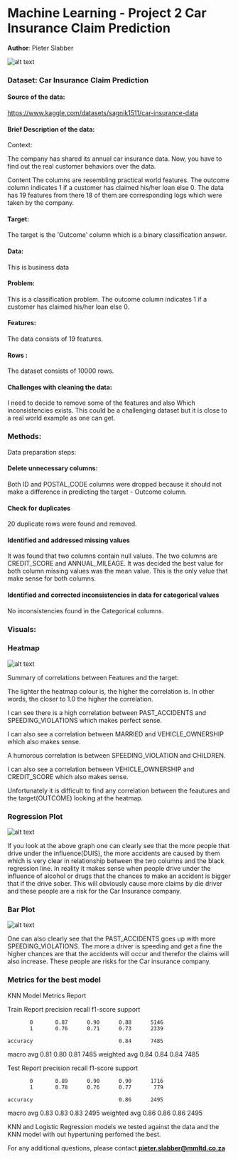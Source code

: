 # Machine Learning - Project 2 Car Insurance Claim Prediction

**Author**: Pieter Slabber

![alt text](https://github.com/SlabberP/Machine-Learning-Practice-Solutions/blob/main/carInsur.jpg)

### Dataset: Car Insurance Claim Prediction

#### Source of the data:

https://www.kaggle.com/datasets/sagnik1511/car-insurance-data 

#### Brief Description of the data:
Context:

The company has shared its annual car insurance data. Now, you have to find out the real customer behaviors over the data.

Content
The columns are resembling practical world features.
The outcome column indicates 1 if a customer has claimed his/her loan else 0.
The data has 19 features from there 18 of them are corresponding logs which were taken by the company.

#### Target:
The target is the 'Outcome' column which is a binary classification answer.

#### Data:
This is business data

#### Problem:
This is a classification problem. The outcome column indicates 1 if a customer has claimed his/her loan else 0.

#### Features:
The data consists of 19 features.

#### Rows :
The dataset consists of 10000 rows.

#### Challenges with cleaning the data:
I need to decide to remove some of the features and also Which inconsistencies exists. This could be a challenging dataset but it is close to a real world example as one can get.

### Methods:
Data preparation steps:

#### Delete unnecessary columns:
Both ID and POSTAL_CODE columns were dropped because it should not make a difference in predicting the target - Outcome column.

#### Check for duplicates
20 duplicate rows were found and removed.

#### Identified and addressed missing values
It was found that two columns contain null values. The two columns are CREDIT_SCORE and ANNUAL_MILEAGE.
It was decided the best value for both column missing values was the mean value. This is the only value that make sense for both columns.

#### Identified and corrected inconsistencies in data for categorical values
No inconsistencies found in the Categorical columns.

### Visuals:

### Heatmap

![alt text](https://github.com/SlabberP/Machine-Learning-Practice-Solutions/blob/main/HeatMap.PNG)

Summary of correlations between Features and the target:

The lighter the heatmap colour is, the higher the correlation is. In other words, the closer to 1.0 the higher the correlation.

I can see there is a high correlation between PAST_ACCIDENTS and SPEEDING_VIOLATIONS which makes perfect sense.

I can also see a correlation between MARRIED and VEHICLE_OWNERSHIP which also makes sense.

A humorous correlation is between SPEEDING_VIOLATION and CHILDREN.

I can also see a correlation between VEHICLE_OWNERSHIP and CREDIT_SCORE which also makes sense.

Unfortunately it is difficult to find any correlation between the feautures and the target(OUTCOME) looking at the heatmap.

### Regression Plot

![alt text](https://github.com/SlabberP/Machine-Learning-Practice-Solutions/blob/main/Regression_Plot.PNG)

If you look at the above graph one can clearly see that the more people that drive under the influence(DUIS), the more accidents are caused by them which is very clear in relationship between the two columns and the black regression line. In reality it makes sense when people drive under the influence of alcohol or drugs that the chances to make an accident is bigger that if the drive sober. This will obviously cause more claims by die driver and these people are a risk for the Car Insurance company.

### Bar Plot

![alt text](https://github.com/SlabberP/Machine-Learning-Practice-Solutions/blob/main/Bar_Plot.PNG)

One can also clearly see that the PAST_ACCIDENTS goes up with more SPEEDING_VIOLATIONS. The more a driver is speeding and get a fine the higher chances are that the accidents will occur and therefor the claims will also increase. These people are risks for the Car insurance company.

### Metrics for the best model
KNN Model Metrics Report

Train Report
              precision    recall  f1-score   support

           0       0.87      0.90      0.88      5146
           1       0.76      0.71      0.73      2339

    accuracy                           0.84      7485
   macro avg       0.81      0.80      0.81      7485
weighted avg       0.84      0.84      0.84      7485

Test Report
              precision    recall  f1-score   support

           0       0.89      0.90      0.90      1716
           1       0.78      0.76      0.77       779

    accuracy                           0.86      2495
   macro avg       0.83      0.83      0.83      2495
weighted avg       0.86      0.86      0.86      2495

KNN and Logistic Regression models we tested against the data and the KNN model with out hypertuning perfomed the best.



For any additional questions, please contact **pieter.slabber@mmltd.co.za**
